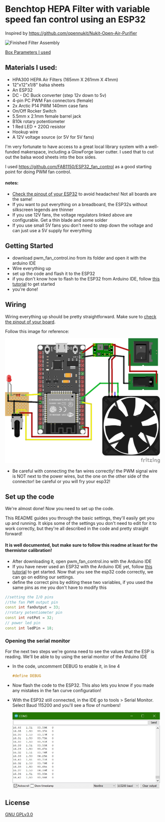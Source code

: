 # Benchtop HEPA Filter with variable speed fan control using an ESP32

Inspired by https://github.com/opennukit/Nukit-Open-Air-Purifier

![Finished Filter Assembly](https://github.com/ssosik/Benchtop-HEPA-Filter/blob/main/images/20250316_174557.jpg)

[Box Parameters I used][link0]

## Materials I used:
- HPA300 HEPA Air Filters (165mm X 261mm X 41mm)
- 12"x12"x1/8" balsa sheets
- An ESP32
- DC - DC Buck converter (step 12v down to 5v)
- 4-pin PC PWM Fan connectors (female)
- 2x Arctic P14 PWM 140mm case fans
- On/Off Rocker Switch
- 5.5mm x 2.1mm female barrel jack
- B10k rotary potentiometer
- 1 Red LED + 220Ω resistor
- Hookup wire
- A 12V voltage source (or 5V for 5V fans)

I'm very fortunate to have access to a great local library system with a well-funded makerspace, including a GlowForge laser cutter. I used that to cut out the balsa wood sheets into the box sides.

I used https://github.com/FAB1150/ESP32_fan_control as a good starting point for doing PWM fan control.

#### notes:
* [Check the pinout of your ESP32][link4] to avoid headaches! Not all boards are the same!
* If you want to put everything on a breadboard, the ESP32s without silkscreen legends are thinner
* If you use 12V fans, the voltage regulators linked above are configurable. Get a thin blade and some solder
* If you use small 5V fans you don't need to step down the voltage and can just use a 5V supply for everything

## Getting Started
  * download pwm_fan_control.ino from its folder and open it with the arduino IDE
  * Wire everything up
  * set up the code and flash it to the ESP32
  * if you don't know how to flash to the ESP32 from Arduino IDE, follow [this tutorial][link6] to get started
  * you're done!

## Wiring
Wiring everything up should be pretty straightforward. Make sure to [check the pinout of your board][link4].

Follow this image for reference:

  ![Breadboard](https://github.com/ssosik/Benchtop-HEPA-Filter/blob/main/esp32-circuit_bb.png)

  * Be careful with connecting the fan wires correctly! the PWM signal wire is NOT next to the power wires, but the one on the other side of the connector! be careful or you will fry your esp32!

## Set up the code
We're almost done! Now you need to set up the code.

This README guides you through the basic settings, they'll easily get you up and running. It skips some of the settings you don't need to edit for it to work correctly, but they're all described in the code and pretty straight forward!

#### It is well documented, but make sure to follow this readme at least for the thermistor calibration!

  * After downloading it, open pwm_fan_control.ino with the Arduino IDE
  * If you have never used an ESP32 with the Arduino IDE yet, follow [this tutorial][link6] to get started. Now that you see the esp32 code correctly, we can go on editing our settings.
  * define the correct pins by editing these two variables, if you used the same pins as me you don't have to modify this
``` c++
//setting the I/O pins
//the fan PWM output pin
const int fanOutput = 33;
//rotary potentiometer pin
const int rotPot = 32;
// power led pin
const int ledPin = 18;
```

### Opening the serial monitor
For the next two steps we're gonna need to see the values that the ESP is reading. We'll be able to by using the serial monitor of the Arduino IDE

  * In the code, uncomment DEBUG to enable it, in line 4
    ``` c++
    #define DEBUG
    ```
  * Now flash the code to the ESP32. This also lets you know if you made any mistakes in the fan curve configuration!
  * With the ESP32 still connected, in the IDE go to tools > Serial Monitor. Select Baud 115200 and you'll see a flow of numbers!

    ![serial monitor][img7]

## License
[GNU GPLv3.0](https://choosealicense.com/licenses/gpl-3.0/)

[link0]: https://d3t2bqcgejmujs.cloudfront.net/AirPurifier?FingerJoint_angle=90.0&FingerJoint_style=rectangular&FingerJoint_surroundingspaces=2.0&FingerJoint_bottom_lip=0.0&FingerJoint_edge_width=1.0&FingerJoint_extra_length=0.0&FingerJoint_finger=2.0&FingerJoint_play=0.0&FingerJoint_space=2.0&FingerJoint_width=1.0&DoveTail_angle=50&DoveTail_depth=1.0&DoveTail_radius=0.2&DoveTail_size=2&x=165&y=261&filter_height=41&rim=20&fan_diameter=140.0&filters=1&split_frames=0&fans_left=-1&fans_right=-1&fans_top=0&fans_bottom=0&screw_holes=5.0&thickness=4&format=svg&tabs=0.0&qr_code=0&qr_code=1&debug=0&labels=0&labels=1&reference=100&inner_corners=backarc&burn=0.1&language=None&render=0
[link4]: https://www.upesy.com/blogs/tutorials/esp32-pinout-reference-gpio-pins-ultimate-guide
[link6]: https://randomnerdtutorials.com/installing-the-esp32-board-in-arduino-ide-windows-instructions/

[img7]: https://github.com/FAB1150/ESP32_fan_control/blob/main/images/serial%20monitor.jpg?raw=true
